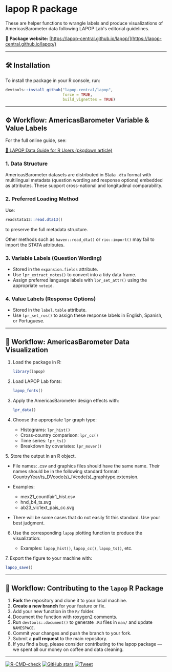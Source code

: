 # lapop R package

These are helper functions to wrangle labels and produce visualizations of AmericasBarometer data following LAPOP Lab's editorial guidelines.

🔗 **Package website:** [https://lapop-central.github.io/lapop/](https://lapop-central.github.io/lapop/)

---

## 🛠️ Installation

To install the package in your R console, run:

```r
devtools::install_github("lapop-central/lapop", 
                         force = TRUE, 
                         build_vignettes = TRUE)
```

---

## ⚙️ Workflow: AmericasBarometer Variable & Value Labels

For the full online guide, see:

<a href="https://lapop-central.github.io/lapop/articles/lapop-r-labels.html" target="_blank">📖 LAPOP Data Guide for R Users (pkgdown article)</a>

### 1. Data Structure

AmericasBarometer datasets are distributed in Stata `.dta` format with multilingual metadata (question wording and response options) embedded as attributes. These support cross-national and longitudinal comparability.

### 2. Preferred Loading Method

Use:

```r
readstata13::read.dta13()
```

to preserve the full metadata structure.

Other methods such as `haven::read_dta()` or `rio::import()` may fail to import the STATA attributes.

### 3. Variable Labels (Question Wording)

- Stored in the `expansion.fields` attribute.
- Use `lpr_extract_notes()` to convert into a tidy data frame.
- Assign preferred language labels with `lpr_set_attr()` using the appropriate `noteid`.

### 4. Value Labels (Response Options)

- Stored in the `label.table` attribute.
- Use `lpr_set_ros()` to assign these response labels in English, Spanish, or Portuguese.

---

## 🎨 Workflow: AmericasBarometer Data Visualization

1. Load the package in R:

   ```r
   library(lapop)
   ```

2. Load LAPOP Lab fonts:

   ```r
   lapop_fonts()
   ```

3. Apply the AmericasBarometer design effects with:

   ```r
   lpr_data()
   ```

4. Choose the appropriate `lpr` graph type:
   - Histograms: `lpr_hist()`
   - Cross-country comparison: `lpr_cc()`
   - Time series: `lpr_ts()`
   - Breakdown by covariates: `lpr_mover()`  

<p>5. Store the output in an R object.</p>

   - File names: .csv and graphics files should have the same name. Their names should be in the following standard format: CountryYear/ts_DVcode(s)_IVcode(s)_graphtype.extension.
   - Examples:
      
      - mex21_countfair1_hist.csv
      - hnd_b4_ts.svg
      - ab23_vic1ext_pais_cc.svg
   - There will be some cases that do not easily fit this standard. Use your best judgment.

6. Use the corresponding `lapop` plotting function to produce the visualization:

   - Examples: `lapop_hist()`, `lapop_cc()`, `lapop_ts()`, etc.

<p>7. Export the figure to your machine with:</p>

   ```r
   lapop_save()
   ```
---

## 🤝 Workflow: Contributing to the `lapop` R Package

1. **Fork** the repository and clone it to your local machine.
2. **Create a new branch** for your feature or fix.
3. Add your new function in the `R/` folder.
4. Document the function with roxygen2 comments.
5. Run `devtools::document()` to generate `.Rd` files in `man/` and update `NAMESPACE`.
6. Commit your changes and push the branch to your fork.
7. Submit a **pull request** to the main repository.
8. If you find a bug, please consider contributing to the lapop package — we spent all our money on coffee and data cleaning.

---
<!-- badges: start -->
[![R-CMD-check](https://github.com/lapop-central/lapop/actions/workflows/R-CMD-check.yaml/badge.svg)](https://github.com/lapop-central/lapop/actions/workflows/R-CMD-check.yaml)
[![GitHub stars](https://img.shields.io/github/stars/lapop-central/lapop.svg?style=social&label=Star&maxAge=3600)](https://github.com/lapop-central/lapop/stargazers)
[![Tweet](https://cdn.prod.website-files.com/5e0f1144930a8bc8aace526c/65dd9eb5aaca434fac4f1ca4_shields.io.svg)](https://twitter.com/intent/tweet?url=https://github.com/lapop-central/lapop&text=Check%20out%20the%20lapop%20R%20package%20for%20working%20with%20the%20AmericasBarometer%20data!%20%23rstats%20%23lapop%20%23AmericasBarometer%20%23opensource)
<!-- badges: end -->
